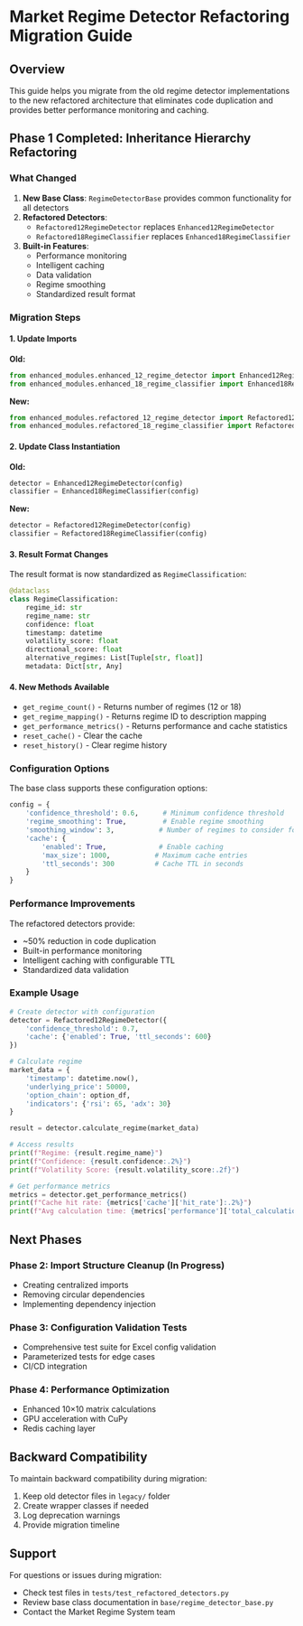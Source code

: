 # Market Regime Detector Refactoring Migration Guide

## Overview

This guide helps you migrate from the old regime detector implementations to the new refactored architecture that eliminates code duplication and provides better performance monitoring and caching.

## Phase 1 Completed: Inheritance Hierarchy Refactoring

### What Changed

1. **New Base Class**: `RegimeDetectorBase` provides common functionality for all detectors
2. **Refactored Detectors**:
   - `Refactored12RegimeDetector` replaces `Enhanced12RegimeDetector`
   - `Refactored18RegimeClassifier` replaces `Enhanced18RegimeClassifier`
3. **Built-in Features**:
   - Performance monitoring
   - Intelligent caching
   - Data validation
   - Regime smoothing
   - Standardized result format

### Migration Steps

#### 1. Update Imports

**Old:**
```python
from enhanced_modules.enhanced_12_regime_detector import Enhanced12RegimeDetector
from enhanced_modules.enhanced_18_regime_classifier import Enhanced18RegimeClassifier
```

**New:**
```python
from enhanced_modules.refactored_12_regime_detector import Refactored12RegimeDetector
from enhanced_modules.refactored_18_regime_classifier import Refactored18RegimeClassifier
```

#### 2. Update Class Instantiation

**Old:**
```python
detector = Enhanced12RegimeDetector(config)
classifier = Enhanced18RegimeClassifier(config)
```

**New:**
```python
detector = Refactored12RegimeDetector(config)
classifier = Refactored18RegimeClassifier(config)
```

#### 3. Result Format Changes

The result format is now standardized as `RegimeClassification`:

```python
@dataclass
class RegimeClassification:
    regime_id: str
    regime_name: str
    confidence: float
    timestamp: datetime
    volatility_score: float
    directional_score: float
    alternative_regimes: List[Tuple[str, float]]
    metadata: Dict[str, Any]
```

#### 4. New Methods Available

- `get_regime_count()` - Returns number of regimes (12 or 18)
- `get_regime_mapping()` - Returns regime ID to description mapping
- `get_performance_metrics()` - Returns performance and cache statistics
- `reset_cache()` - Clear the cache
- `reset_history()` - Clear regime history

### Configuration Options

The base class supports these configuration options:

```python
config = {
    'confidence_threshold': 0.6,      # Minimum confidence threshold
    'regime_smoothing': True,         # Enable regime smoothing
    'smoothing_window': 3,           # Number of regimes to consider for smoothing
    'cache': {
        'enabled': True,             # Enable caching
        'max_size': 1000,           # Maximum cache entries
        'ttl_seconds': 300          # Cache TTL in seconds
    }
}
```

### Performance Improvements

The refactored detectors provide:
- ~50% reduction in code duplication
- Built-in performance monitoring
- Intelligent caching with configurable TTL
- Standardized data validation

### Example Usage

```python
# Create detector with configuration
detector = Refactored12RegimeDetector({
    'confidence_threshold': 0.7,
    'cache': {'enabled': True, 'ttl_seconds': 600}
})

# Calculate regime
market_data = {
    'timestamp': datetime.now(),
    'underlying_price': 50000,
    'option_chain': option_df,
    'indicators': {'rsi': 65, 'adx': 30}
}

result = detector.calculate_regime(market_data)

# Access results
print(f"Regime: {result.regime_name}")
print(f"Confidence: {result.confidence:.2%}")
print(f"Volatility Score: {result.volatility_score:.2f}")

# Get performance metrics
metrics = detector.get_performance_metrics()
print(f"Cache hit rate: {metrics['cache']['hit_rate']:.2%}")
print(f"Avg calculation time: {metrics['performance']['total_calculation']['average']:.3f}s")
```

## Next Phases

### Phase 2: Import Structure Cleanup (In Progress)
- Creating centralized imports
- Removing circular dependencies
- Implementing dependency injection

### Phase 3: Configuration Validation Tests
- Comprehensive test suite for Excel config validation
- Parameterized tests for edge cases
- CI/CD integration

### Phase 4: Performance Optimization
- Enhanced 10×10 matrix calculations
- GPU acceleration with CuPy
- Redis caching layer

## Backward Compatibility

To maintain backward compatibility during migration:

1. Keep old detector files in `legacy/` folder
2. Create wrapper classes if needed
3. Log deprecation warnings
4. Provide migration timeline

## Support

For questions or issues during migration:
- Check test files in `tests/test_refactored_detectors.py`
- Review base class documentation in `base/regime_detector_base.py`
- Contact the Market Regime System team